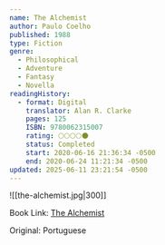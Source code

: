 ```yaml
---
name: The Alchemist
author: Paulo Coelho
published: 1988
type: Fiction
genre:
  - Philosophical
  - Adventure
  - Fantasy
  - Novella
readingHistory:
  - format: Digital
    translator: Alan R. Clarke
    pages: 125
    ISBN: 9780062315007
    rating: 🌕🌕🌕🌕🌑
    status: Completed
    start: 2020-06-16 21:36:34 -0500
    end: 2020-06-24 11:21:34 -0500
updated: 2025-06-11 23:21:54 -0500
---
```


![[the-alchemist.jpg|300]]

Book Link: [The Alchemist](https://www.goodreads.com/en/book/show/18144590)

Original: Portuguese
